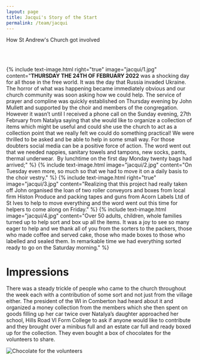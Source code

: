 ```yaml
---
layout: page
title: Jacqui's Story of the Start
permalink: /team/jacqui
---
```



How St Andrew's Church got involved

<br>
<br>

{% include text-image.html right="true" image="jacqui/1.jpg" content="__THURSDAY THE 24TH OF FEBRUARY 2022__ was a shocking day for all those in the free world. It was the day that Russia invaded Ukraine. The horror of what was happening became immediately obvious and our church community was soon asking how we could help. The service of prayer and compline was quickly established on Thursday evening by John Mullett and supported by the choir and members of the congregation.
However it wasn’t until I received a phone call on the Sunday evening, 27th February from Natalya saying that she would like to organize a collection of items which might be useful and could she use the church to act as a collection point that we really felt we could do something practical! We were thrilled to be asked and be able to help in some small way.
For those doubters social media can be a positive force of action. The word went out that we needed nappies, sanitary towels and tampons, new socks, pants, thermal underwear.
​
By lunchtime on the first day Monday twenty bags had arrived;"  %}
{% include text-image.html image="jacqui/2.jpg" content="On Tuesday even more, so much so that we had to move it on a daily basis to the choir vestry." %}
{% include text-image.html right="true" image="jacqui/3.jpg" content="Realizing that this project had really taken off John organised the loan of two roller conveyors and boxes from local firm Histon Produce and packing tapes and guns from Acorn Labels Ltd of St Ives to help to move everything and the word went out this time for helpers to come along on Friday." %}
{% include text-image.html image="jacqui/4.jpg" content="Over 50 adults, children, whole families turned up to help sort and box up all the items. It was a joy to see so many eager to help and we thank all of you from the sorters to the packers, those who made coffee and served cake, those who made boxes to those who labelled and sealed them. In remarkable time we had everything sorted ready to go on the Saturday morning." %}


# Impressions

There was a steady trickle of people who came to the church throughout the week each with a contribution of some sort and not just from the village either.
The president of the WI in Comberton had heard about it and organized a money collection from the members which she then spent on goods filling up her car twice over
Natalya’s daughter approached her school, Hills Road VI Form College to ask if anyone would like to contribute and they brought over a minibus full and an estate car full and ready boxed up for the collection. They even bought a box of chocolates for the volunteers to share.

![Chocolate for the volunteers](/assets/img/jacqui/choc.jpg)